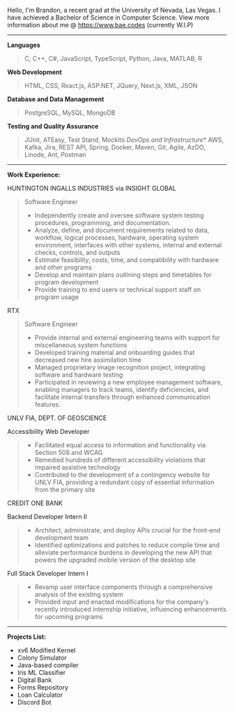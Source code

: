 Hello, I'm Brandon, a recent grad at the University of Nevada, Las Vegas. I have achieved a Bachelor of Science in Computer Science. View more information about me @ https://www.bae.codes (currently W.I.P)

---
**Languages**
> C, C++, C#, JavaScript, TypeScript, Python, Java, MATLAB, R

**Web Development**
> HTML, CSS, React.js, ASP.NET, JQuery, Next.js, XML, JSON

**Database and Data Management**
> PostgreSQL, MySQL, MongoDB

**Testing and Quality Assurance**
> JUnit, ATEasy, Test Stand, Mockito
*DevOps and Infrastructure**
> AWS, Kafka, Jira, REST API, Spring, Docker, Maven, Git, Agile, AzDO, Linode, Ant, Postman
---
**Work Experience:**

HUNTINGTON INGALLS INDUSTRIES via INSIGHT GLOBAL

> Software Engineer
> - Independently create and oversee software system testing procedures, programming, and documentation. 
> - Analyze, define, and document requirements related to data, workflow, logical processes, hardware, operating system environment, interfaces with other systems, internal and external checks, controls, and outputs
> - Estimate feasibility, costs, time, and compatibility with hardware and other programs
> - Develop and maintain plans outlining steps and timetables for program development
> - Provide training to end users or technical support staff on program usage

RTX

> Software Engineer
> - Provide internal and external engineering teams with support for miscellaneous system functions
> - Developed training material and onboarding guides that decreased new hire assimilation time
> - Managed proprietary image recognition project, integrating software and hardware testing
> - Participated in reviewing a new employee management software, enabling managers to track teams,
identify deficiencies, and facilitate internal transfers through enhanced communication features.

UNLV FIA, DEPT. OF GEOSCIENCE

Accessibility Web Developer
> - Facilitated equal access to information and functionality via Section 508 and WCAG
> - Remedied hundreds of different accessibility violations that impaired assistive technology
> - Contributed to the development of a contingency website for UNLV FIA, providing a redundant
copy of essential information from the primary site

CREDIT ONE BANK

Backend Developer Intern II
> - Architect, administrate, and deploy APIs crucial for the front-end development team
> - Identified optimizations and patches to reduce compile time and alleviate performance burdens in
developing the new API that powers the upgraded mobile version of the desktop site

Full Stack Developer Intern I
> - Revamp user interface components through a comprehensive analysis of the existing system
> - Provided input and enacted modifications for the company's recently introduced internship initiative,
influencing enhancements for upcoming programs
  
---
**Projects List:**
- xv6 Modified Kernel
- Colony Simulator
- Java-based compiler
- Iris ML Classifier
- Digital Bank
- Forms Repository
- Loan Calculator
- Discord Bot
